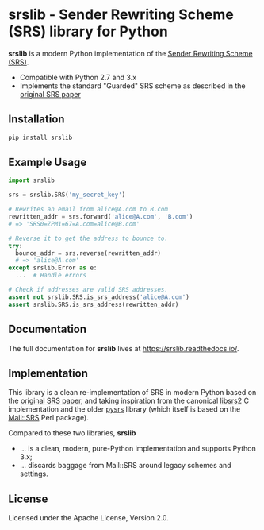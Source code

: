 # srslib - Sender Rewriting Scheme (SRS) library for Python

**srslib** is a modern Python implementation of the [Sender Rewriting Scheme (SRS)](https://en.wikipedia.org/wiki/Sender_Rewriting_Scheme).
* Compatible with Python 2.7 and 3.x
* Implements the standard "Guarded" SRS scheme as described in the [original SRS paper](http://www.libsrs2.org/srs/srs.pdf)

## Installation

```sh
pip install srslib
```

## Example Usage

```py
import srslib

srs = srslib.SRS('my_secret_key')

# Rewrites an email from alice@A.com to B.com
rewritten_addr = srs.forward('alice@A.com', 'B.com')
# => 'SRS0=ZPM1=67=A.com=alice@B.com'

# Reverse it to get the address to bounce to.
try:
  bounce_addr = srs.reverse(rewritten_addr)
  # => 'alice@A.com'
except srslib.Error as e:
  ...  # Handle errors

# Check if addresses are valid SRS addresses.
assert not srslib.SRS.is_srs_address('alice@A.com')
assert srslib.SRS.is_srs_address(rewritten_addr)
```

## Documentation

The full documentation for **srslib** lives at https://srslib.readthedocs.io/.

## Implementation

This library is a clean re-implementation of SRS in modern Python based on the [original SRS paper](http://www.libsrs2.org/srs/srs.pdf), and taking inspiration from the canonical [libsrs2](https://github.com/shevek/libsrs2) C implementation and the older [pysrs](http://www.bmsi.com/python/pysrs.html) library (which itself is based on the
[Mail::SRS](http://search.cpan.org/~shevek/Mail-SRS-0.31/lib/Mail/SRS.pm) Perl package).

Compared to these two libraries, **srslib**

* ... is a clean, modern, pure-Python implementation and supports Python 3.x;
* ... discards baggage from Mail::SRS around legacy schemes and settings.

## License

Licensed under the Apache License, Version 2.0.

